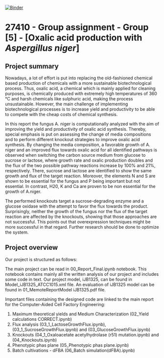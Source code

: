 [![Binder](https://mybinder.org/badge_logo.svg)](https://mybinder.org/v2/gh/27410/https://github.com/27410/27410-2020-group-project-group5_oxalic-acid_a-niger.git/main)

# 27410 - Group assignment - Group [5] - [Oxalic acid production with *Aspergillus niger*]


## Project summary

Nowadays, a lot of effort is put into replacing the old-fashioned chemical based production of chemicals with a more sustainable biotechnological process. Thus, oxalic acid, a chemical which is mainly applied for cleaning purposes, is chemically produced with extremely high temperatures of 360 °C and harsh chemicals like sulphuric acid, making the process unsustainable.  However, the main challenge of implementing biotechnological processes is to increase yield and productivity to be able to compete with the cheap costs of chemical synthesis.

In this report the fungus A. niger is computationally analyzed with the aim of improving the yield and productivity of oxalic acid synthesis. Thereby, special emphasis is put on assessing the change of media compositions and to perform different knockout strategies to improve oxalic acid synthesis. 
By changing the media composition, a favorable growth of A. niger and an improved flux towards oxalic acid for all identified pathways is observed when switching the carbon source medium from glucose to sucrose or lactose, where growth rate and oxalic production doubles and the flux of the two possible pathway reactions increase by 100% and 21%, respectively. There, sucrose and lactose are identified to show the same growth and flux of the target reaction. Moreover, the elements N and S are shown to be essential for the fungus and P being important but not essential. In contrast, H20, K and Ca are proven to be non essential for the growth of A.niger.

The performed knockouts target a sucrose-degrading enzyme and a glucose oxidase with the attempt to favor the flux towards the product. Surprisingly, neither the growth of the fungus nor the flux of the target reaction are affected by the knockouts, showing that those approaches are not successful. 
This points out that overexpression techniques might be more successful in that regard. Further research should be done to optimize the system.


## Project overview

Our project is structured as follows:

The main project can be read in 00_Report_Final.ipynb notebook. This notebook contains mainly all the written analysis of our project and includes some code in text. Our project model, iJB1325, can be found in Model_iJB1325_ATCC1015.xml file. An evaluation of iJB1325 model can be found in 01_MemoteReportModel iJB1325.pdf file.

Important files containing the designed code are linked to the main report for the Computer-Aided Cell Factory Engineering:

1. Maximum theoretical yields and Medium Characterization (02_Yield calculations CORRECT.ipynb)
2. Flux analysis (03_1_LactoseGrowthFlux.ipynb), (03_1_SucroseGrowthFlux.ipynb) and (03_GlucoseGrowthFlux.ipynb)
3. Knockouts (04_1_Oxaloacetate acetylhydrolase (r51) mutation.ipynb) and (04_Knockouts.ipynb)
4. Phenotypic phas plane (05_Phenotypic phas plane.ipynb)
5. Batch cultivations - dFBA (06_Batch simulation(dFBA).ipynb)




